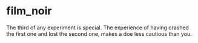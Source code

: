 film_noir
=========

The third of any experiment is special. The experience of having crashed the first one and lost the second one, makes a doe less cautious than you. 
